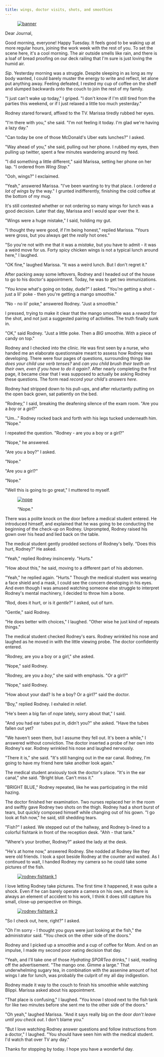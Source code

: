 ```yaml
---
title: wings, doctor visits, shots, and smoothies
---
```


<figure>
  <a href="/images/banners/2020-07-14.jpg">
    <img alt="banner" src="/images/banners/2020-07-14.jpg"/>
  </a>
</figure>

Dear Journal,

Good morning, everyone!  Happy Tuesday.  It feels good to be waking up
at more regular hours, joining the work week with the rest of you.  To
set the scene here, it's a cool morning.  The air outside smells like
rain, and there is a loaf of bread proofing on our deck railing that
I'm sure is just loving the humid air.

_Sip_.  Yesterday morning was a struggle.  Despite sleeping in as long
as my body wanted, I could barely muster the energy to write and
reflect, let alone put anything away.  Feeling defeated, I rested my
cup of coffee on the shelf and slumped backwards onto the couch to
join the rest of my family.

"I just can't wake up today," I griped.  "I don't know if I'm still
tired from the parties this weekend, or if I just relaxed a little too
much yesterday."

Rodney stared forward, affixed to the TV.  Marissa tiredly rubbed her
eyes.

"I'm there with you," she said.  "I'm not feeling it today.  I'm glad
we're having a lazy day."

"Can today be one of those McDonald's Uber eats lunches?" I asked.

"Way ahead of you," she said, pulling out her phone.  I rubbed my
eyes, then pulling up twitter, spent a few minutes wandering around my
feed.

"I did something a little different," said Marissa, setting her phone
on her lap.  "I ordered from _Wing Stop_."

"Ooh, wings?" I exclaimed.

"Yeah," answered Marissa.  "I've been wanting to try that place.  I
ordered _a lot of wings_ by the way."  I grunted indifferently,
finishing the cold coffee at the bottom of my mug.

It's still contested whether or not ordering so many wings for lunch
was a good decision.  Later that day, Marissa and I would spar over
the it.

"Wings were a huge mistake," I said, holding my gut.

"I thought they were good, if I'm being honest," replied Marissa.
"Yours were gross, but you always get the _really_ hot ones."

"So you're not with me that it was a _mistake_, but you have to
admit - it was a weird move for us.  Forty spicy chicken wings is not
a typical lunch around here," I laughed.

"OK fine," laughed Marissa.  "It was a weird lunch.  But I don't
regret it."

After packing away some leftovers, Rodney and I headed out of the
house to go to his doctor's appointment.  Today, he was to get two
immunizations.

"You know what's going on today, dude?" I asked.  "You're getting a
shot - just a lil' poke - then you're getting a mango smoothie."

"No - no lil' poke," answered Rodney.  "Just a smoothie."

I pressed, trying to make it clear that the mango smoothie was a
_reward_ for the shot, and not just a suggested pairing of
activities.  The truth finally sunk in.

"OK," said Rodney.  "Just a little poke.  Then a _BIG_ smoothie.  With
a piece of candy on top."

Rodney and I checked into the clinic.  He was first seen by a nurse,
who handed me an elaborate questionnaire meant to assess how Rodney
was developing.  There were four pages of questions, surrounding
things like _does your child use verb tenses?_ and _can you child
brush their teeth on their own, even if you have to do it again?_.
After nearly completing the first page, it became clear that I was
supposed to actually be asking Rodney these questions.  The form read
_record your child's answers here_.

Rodney had stripped down to his pull-ups, and after reluctantly
putting on the open back gown, sat patiently on the bed.

"Rodney," I said, breaking the deafening silence of the exam room.
"Are you a _boy_ or a _girl_?"

"Um..." Rodney rocked back and forth with his legs tucked underneath
him.  "Nope."

I repeated the question.  "Rodney - are you a boy or a girl?"

"Nope," he answered.

"Are you a boy?" I asked.

"Nope."

"Are you a girl?"

"Nope."

"Well this is going to go great," I muttered to myself.

<figure>
  <a href="/images/nope.jpg">
    <img alt="nope" src="/images/nope.jpg"/>
  </a>
  <figcaption>
    <p>"Nope."</p>
  </figcaption>
</figure>

There was a polite knock on the door before a medical student
entered.  He introduced himself, and explained that he was going to be
conducting the beginning of the check-up on Rodney.  Unprompted,
Rodney raised his gown over his head and lied back on the table.

The medical student gently prodded sections of Rodney's belly.  "Does
this hurt, Rodney?" He asked.

"Yeah," replied Rodney insincerely.  "Hurts."

"How about this," he said, moving to a different part of his abdomen.

"Yeah," he replied again.  "Hurts."  Though the medical student was
wearing a face shield and a mask, I could see the concern developing
in his eyes.  And even though I was amused watching someone else
struggle to interpret Rodney's mental machinery, I decided to throw
him a bone.

"Rod, does it hurt, or is it _gentle_?" I asked, out of turn.

"Gentle," said Rodney.

"He does better with choices," I laughed.  "Other wise he just kind of
repeats things."

The medical student checked Rodney's ears.  Rodney wrinkled his nose
and laughed as he moved in with the little viewing probe.  The doctor
confidently entered.

"Rodney, are you a boy or a girl," she asked.

"Nope," said Rodney.

"Rodney, are you a _boy_," she said with emphasis.  "Or a girl?"

"Nope," said Rodney.

"How about your dad?  Is he a boy?  Or a girl?" said the doctor.

"Boy," replied Rodney.  I exhaled in relief.

"He's been a big fan of _nope_ lately, sorry about that," I said.

"And you had ear tubes put in, didn't you?" she asked.  "Have the
tubes fallen out yet?

"We haven't seen them, but I assume they fell out.  It's been a
while," I answered without conviction.  The doctor inserted a probe of
her own into Rodney's ear.  Rodney wrinkled his nose and laughed
nervously.

"There it is," she said.  "It's still hanging out in the ear canal.
Rodney, I'm going to have my friend here take another look again."

The medical student anxiously took the doctor's place.  "It's in the
ear canal," she said.  "Bright blue.  Can't miss it."

"BRIGHT BLUE," Rodney repeated, like he was participating in the mild
hazing.

The doctor finished her examination.  Two nurses replaced her in the
room and swiftly gave Rodney two shots on the thigh.  Rodney had a
short burst of tears, but quickly composed himself while changing out
of his gown.  "I go look at fish now," he said, still shedding tears.

"Fish?" I asked.  We stepped out of the hallway, and Rodney b-lined to
a colorful fishtank in front of the reception desk.  "Ahh - that
tank."

"Where's your brother, Rodney?" asked the lady at the desk.

"He's at home now," answered Rodney.  She nodded at Rodney like they
were old friends.  I took a spot beside Rodney at the counter and
waited.  As I continued to wait, I handed Rodney my camera so he could
take some pictures of the fish.

<figure>
  <a href="/images/rodney-fishtank-1.jpg">
    <img alt="rodney fishtank 1" src="/images/rodney-fishtank-1.jpg"/>
  </a>
</figure>

I love letting Rodney take pictures.  The first time it happened, it
was quite a shock.  Even if he can barely operate a camera on his own,
and there is always an element of accident to his work, I think it
does still capture his small, close-up perspective on things.

<figure>
  <a href="/images/rodney-fishtank-2.jpg">
    <img alt="rodney fishtank 2" src="/images/rodney-fishtank-2.jpg"/>
  </a>
</figure>

"So I check out, here, right?" I asked.

"Oh I'm sorry - I thought you guys were just looking at the fish," the
administrator said.  "You check on the other side of the doors."

Rodney and I picked up a smoothie and a cup of coffee for Mom.  And on
an impulse, I made my second poor eating decision that day.

"Yeah, and I'll take one of those _Hydrating SPORTea_ drinks," I said,
reading off the advertisement.  "The mango one.  Gimme a large."  That
underwhelming sugary tea, in combination with the assenine amount of
hot wings I ate for lunch, was probably the culprit of my all day
indigestion.

Rodney made it way to the couch to finish his smoothie while watching
Blippi.  Marissa asked about his appointment.

"That place is confusing," I laughed.  "You know I stood next to the
fish tank for like two minutes before she sent me to the other side of
the doors."

"Oh yeah," laughed Marissa.  "And it says really big on the door
_don't leave until you check out_.  I don't blame you."

"But I love watching Rodney answer questions and follow instructions
from a doctor," I laughed.  "You should have seen him with the medical
student.  I'd watch that over TV any day."

Thanks for stopping by today.  I hope you have a wonderful day.
